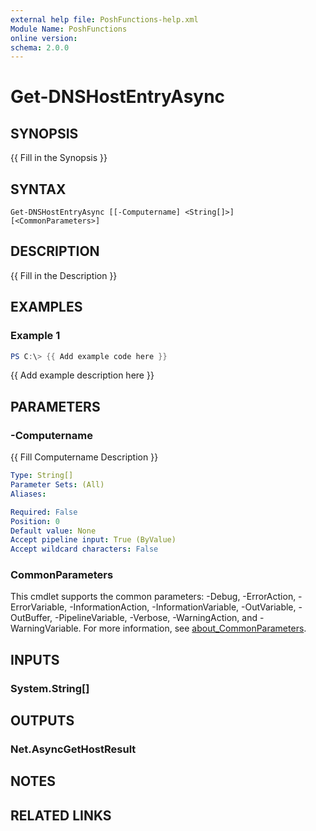 ```yaml
---
external help file: PoshFunctions-help.xml
Module Name: PoshFunctions
online version:
schema: 2.0.0
---
```


# Get-DNSHostEntryAsync

## SYNOPSIS
{{ Fill in the Synopsis }}

## SYNTAX

```
Get-DNSHostEntryAsync [[-Computername] <String[]>] [<CommonParameters>]
```

## DESCRIPTION
{{ Fill in the Description }}

## EXAMPLES

### Example 1
```powershell
PS C:\> {{ Add example code here }}
```

{{ Add example description here }}

## PARAMETERS

### -Computername
{{ Fill Computername Description }}

```yaml
Type: String[]
Parameter Sets: (All)
Aliases:

Required: False
Position: 0
Default value: None
Accept pipeline input: True (ByValue)
Accept wildcard characters: False
```

### CommonParameters
This cmdlet supports the common parameters: -Debug, -ErrorAction, -ErrorVariable, -InformationAction, -InformationVariable, -OutVariable, -OutBuffer, -PipelineVariable, -Verbose, -WarningAction, and -WarningVariable. For more information, see [about_CommonParameters](http://go.microsoft.com/fwlink/?LinkID=113216).

## INPUTS

### System.String[]

## OUTPUTS

### Net.AsyncGetHostResult

## NOTES

## RELATED LINKS

